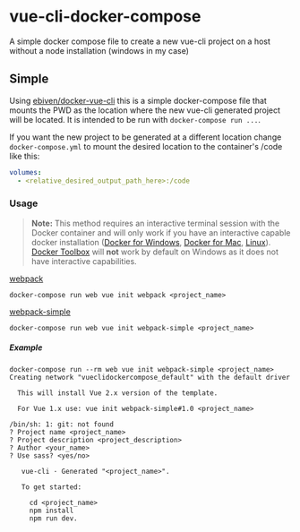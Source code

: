 # vue-cli-docker-compose
A simple docker compose file to create a new vue-cli project on a host without a node installation (windows in my case)

## Simple
Using [ebiven/docker-vue-cli](https://github.com/ebiven/docker-vue-cli) this is a simple docker-compose file that mounts the PWD as the location where the new 
vue-cli generated project will be located. It is intended to be run with `docker-compose run ...`.  

If you want the new project to be generated at a different location change `docker-compose.yml` to mount the desired 
location to the container's /code like this:
```yaml
volumes:
  - <relative_desired_output_path_here>:/code
```

### Usage
> **Note:** This method requires an interactive terminal session with the Docker container and will only work if you have an 
interactive capable docker installation ([Docker for Windows](https://www.docker.com/docker-windows), 
[Docker for Mac](https://www.docker.com/docker-mac), 
[Linux](https://store.docker.com/search?offering=community&type=edition)). 
[Docker Toolbox](https://www.docker.com/products/docker-toolbox) will **not** work by default on Windows as it 
does not have interactive capabilities.

[webpack](https://github.com/vuejs-templates/webpack)
```commandline
docker-compose run web vue init webpack <project_name>
```
[webpack-simple](https://github.com/vuejs-templates/webpack-simple) 
```commandline
docker-compose run web vue init webpack-simple <project_name>
```

##### Example
```commandline
docker-compose run --rm web vue init webpack-simple <project_name>
Creating network "vueclidockercompose_default" with the default driver                                                

  This will install Vue 2.x version of the template.

  For Vue 1.x use: vue init webpack-simple#1.0 <project_name>

/bin/sh: 1: git: not found
? Project name <project_name>
? Project description <project_description>
? Author <your_name>
? Use sass? <yes/no>

   vue-cli · Generated "<project_name>".

   To get started:

     cd <project_name>
     npm install
     npm run dev.
```